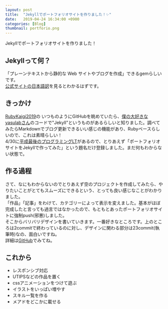 ```yaml
---
layout: post
title:  "Jekyllでポートフォリオサイトを作りました！✨"
date:   2019-04-24 16:34:00 +0900
categories: [Blog]
thumbnail: portforio.png
---
```

Jekyllでポートフォリオサイトを作りました！
## Jekyllって何？
「プレーンテキストから静的な Web サイトやブログを作成」できるgemらしいです。<br>
[公式サイトの日本語訳](https://jekyllrb-ja.github.io/)を見るとわかるはずです。

## きっかけ
[RubyKaigi2019](https://rubykaigi.org/2019)の
いつものようにGitHubを眺めていたら、[僕の大好きなyasulabさん](https://github.com/yasslab/yasslab.jp)のコードで"Jekyll"というものがあるらしいと知りました。調べてみたらMarkdownでブログ更新できるいい感じの機能があり、Rubyベースらしいので、これは素晴らしい！<br>4/30に[平成最後のプログラミングLT](https://npoint.connpass.com/event/118783/)があるので、とりあえず「ポートフォリオサイトをJekyllで作ってみた」という題名だけ登録しました。まだ何もわからない状態で。

## 作る過程
さて、なにもわからないのでとりあえず空のプロジェクトを作成してみたら、やりたいことがとてもスムーズにできるという、とっても良い感じなことがわかりました。<br>
「作品」「記事」をわけて、カテゴリーによって表示を変えました。基本がほぼ完成したと言っても過言ではなかったので、もともとあったポートフォリオサイトに強制push(邪悪)しました。<br>
そこからバリバリデザインを書いていきます。一番好きなところです。上のところは2commitで終わっているのに対し、デザインに関わる部分は23commit(執筆時)なの、面白いですね。<br>
詳細は[GitHub](https://github.com/yuki384/yuki384.github.io)でみてね。

## これから
- レスポンシブ対応
- UTIPSなどの作品を置く
- cssアニメーションをつけて遊ぶ
- イラストをいっぱい増やす
- スキル一覧を作る
- メアドをどこかに載せる
